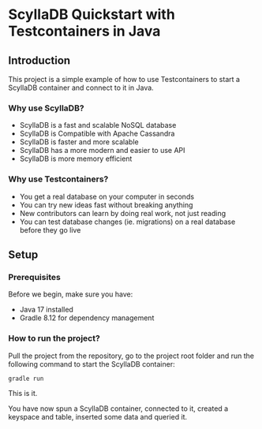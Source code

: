 
# ScyllaDB Quickstart with Testcontainers in Java

## Introduction

This project is a simple example of how to use Testcontainers to start a ScyllaDB container and connect to it in Java.

### Why use ScyllaDB?

- ScyllaDB is a fast and scalable NoSQL database 
- ScyllaDB is Compatible with Apache Cassandra
- ScyllaDB is faster and more scalable
- ScyllaDB has a more modern and easier to use API
- ScyllaDB is more memory efficient

### Why use Testcontainers?

- You get a real database on your computer in seconds
- You can try new ideas fast without breaking anything
- New contributors can learn by doing real work, not just reading
- You can test database changes (ie. migrations) on a real database before they go live

## Setup

### Prerequisites

Before we begin, make sure you have:

- Java 17 installed
- Gradle 8.12 for dependency management

### How to run the project?

Pull the project from the repository, go to the project root folder and run the following command to start the ScyllaDB container:

```bash
gradle run
```

This is it. 

You have now spun a ScyllaDB container, connected to it, created a keyspace and table, inserted some data and queried it.

